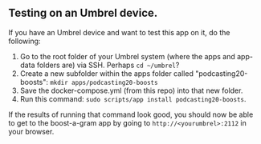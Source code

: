 ## Testing on an Umbrel device.


If you have an Umbrel device and want to test this app on it, do the following:

1. Go to the root folder of your Umbrel system (where the apps and app-data folders are) via SSH. Perhaps `cd ~/umbrel`?
2. Create a new subfolder within the apps folder called "podcasting20-boosts": `mkdir apps/podcasting20-boosts`
3. Save the docker-compose.yml (from this repo) into that new folder.
4. Run this command: `sudo scripts/app install podcasting20-boosts`.

If the results of running that command look good, you should now be able to get to the boost-a-gram app by going to `http://<yourumbrel>:2112`
in your browser.